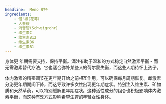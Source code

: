 ```yaml
---
headline:  Meno 支持
ingredients:
    - 僧'椒(花萼）
    - 人参根
    - 消音管(Schweigrohr）
    - 维生素C
    - 维生素B12
    - 维生素B6
    - 维生素B1
---
```


身体更 年期需要支持，保持平衡。滴注有助于温和的方式稳定自然激素平衡 - 而无需激素替代疗法。它也适合弥补某些人的荷尔蒙失衡，而这些人期待怀上孩子。

体内激素的精密调节在更年期开始之前相互作用，可以确保每月周期恢复。雌激素分泌更年期期间下降，而这导致许多女性出现更年期症状。特别注入维生素、矿物质和天然草药，可以特别缓解更年期症状。这种活性成分的组合也积极影响体内激素平衡，而这种有效方式影响希望生育的年轻女性身体。
